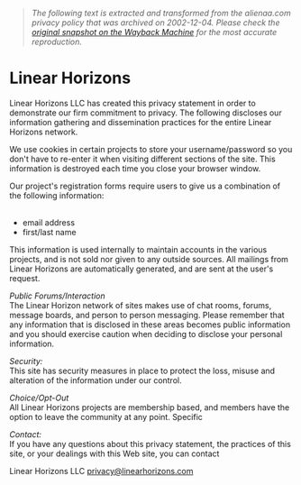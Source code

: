 > *The following text is extracted and transformed from the alienaa.com privacy policy that was archived on 2002-12-04. Please check the [original snapshot on the Wayback Machine](https://web.archive.org/web/20021204080627id_/http%3A//www.linearhorizons.com/privacy.html) for the most accurate reproduction.*

# Linear Horizons

Linear Horizons LLC has created this privacy statement in order to demonstrate our firm commitment to privacy. The following discloses our information gathering and dissemination practices for the entire Linear Horizons network. 

We use cookies in certain projects to store your username/password so you don't have to re-enter it when visiting different sections of the site. This information is destroyed each time you close your browser window. 

Our project's registration forms require users to give us a combination of the following information:   
 

* email address 
* first/last name 

This information is used internally to maintain accounts in the various projects, and is not sold nor given to any outside sources. All mailings from Linear Horizons are automatically generated, and are sent at the user's request. 

_Public Forums/Interaction_   
The Linear Horizon network of sites makes use of chat rooms, forums, message boards, and person to person messaging. Please remember that any information that is disclosed in these areas becomes public information and you should exercise caution when deciding to disclose your personal information. 

_Security:_   
This site has security measures in place to protect the loss, misuse and alteration of the information under our control. 

_Choice/Opt-Out_   
All Linear Horizons projects are membership based, and members have the option to leave the community at any point. Specific 

_Contact:_   
If you have any questions about this privacy statement, the practices of this site, or your dealings with this Web site, you can contact 

Linear Horizons LLC [ privacy@linearhorizons.com](mailto:privacy@linearhorizons.com)
